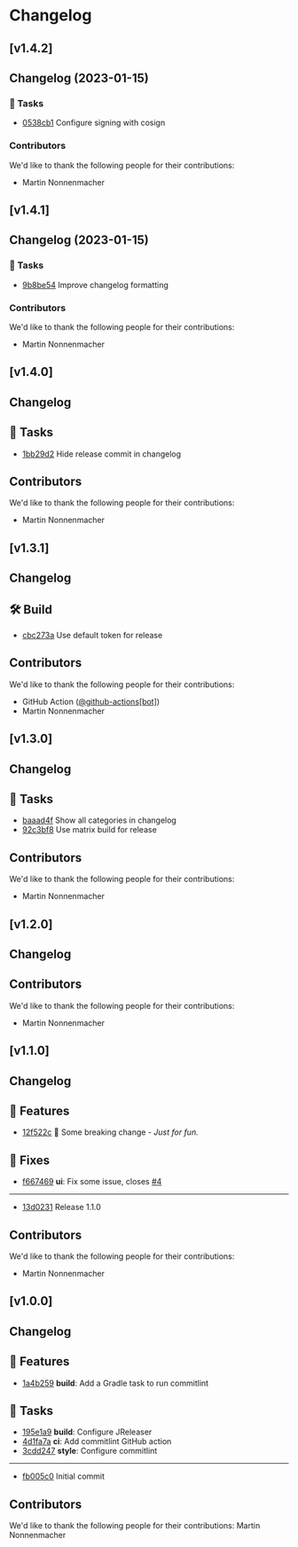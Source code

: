 # Changelog

<!-- JRELEASER_CHANGELOG_APPEND - Do not remove or modify this section -->
## [v1.4.2]

## Changelog (2023-01-15)

### 🧰 Tasks
- [0538cb1](https://github.com/mnonnenmacher/jreleaser-playground/commits/0538cb1) Configure signing with cosign


### Contributors
We'd like to thank the following people for their contributions:
- Martin Nonnenmacher


## [v1.4.1]

## Changelog (2023-01-15)

### 🧰 Tasks
- [9b8be54](https://github.com/mnonnenmacher/jreleaser-playground/commits/9b8be54) Improve changelog formatting


### Contributors
We'd like to thank the following people for their contributions:
- Martin Nonnenmacher


## [v1.4.0]

## Changelog

## 🧰 Tasks
- [1bb29d2](https://github.com/mnonnenmacher/jreleaser-playground/commits/1bb29d2) Hide release commit in changelog


## Contributors
We'd like to thank the following people for their contributions:
- Martin Nonnenmacher


## [v1.3.1]

## Changelog

## 🛠  Build
- [cbc273a](https://github.com/mnonnenmacher/jreleaser-playground/commits/cbc273a) Use default token for release


## Contributors
We'd like to thank the following people for their contributions:
- GitHub Action ([@github-actions[bot]](https://github.com/apps/github-actions))
- Martin Nonnenmacher


## [v1.3.0]

## Changelog

## 🧰 Tasks
- [baaad4f](https://github.com/mnonnenmacher/jreleaser-playground/commits/baaad4f) Show all categories in changelog
- [92c3bf8](https://github.com/mnonnenmacher/jreleaser-playground/commits/92c3bf8) Use matrix build for release


## Contributors
We'd like to thank the following people for their contributions:
- Martin Nonnenmacher


## [v1.2.0]

## Changelog


## Contributors
We'd like to thank the following people for their contributions:
- Martin Nonnenmacher


## [v1.1.0]

## Changelog

## 🚀 Features
- [12f522c](https://github.com/mnonnenmacher/jreleaser-playground/commits/12f522c) 🚨 Some breaking change - *Just for fun.*

## 🐛 Fixes
- [f667469](https://github.com/mnonnenmacher/jreleaser-playground/commits/f667469) **ui**: Fix some issue, closes [#4](https://github.com/mnonnenmacher/jreleaser-playground/issues/4)

---
- [13d0231](https://github.com/mnonnenmacher/jreleaser-playground/commits/13d0231) Release 1.1.0


## Contributors
We'd like to thank the following people for their contributions:
- Martin Nonnenmacher


## [v1.0.0]

## Changelog

## 🚀 Features
- [1a4b259](https://github.com/mnonnenmacher/jreleaser-playground/commits/1a4b259) **build**: Add a Gradle task to run commitlint

## 🧰 Tasks
- [195e1a9](https://github.com/mnonnenmacher/jreleaser-playground/commits/195e1a9) **build**: Configure JReleaser
- [4d1fa7a](https://github.com/mnonnenmacher/jreleaser-playground/commits/4d1fa7a) **ci**: Add commitlint GitHub action
- [3cdd247](https://github.com/mnonnenmacher/jreleaser-playground/commits/3cdd247) **style**: Configure commitlint

---
- [fb005c0](https://github.com/mnonnenmacher/jreleaser-playground/commits/fb005c0) Initial commit


## Contributors
We'd like to thank the following people for their contributions:
Martin Nonnenmacher

